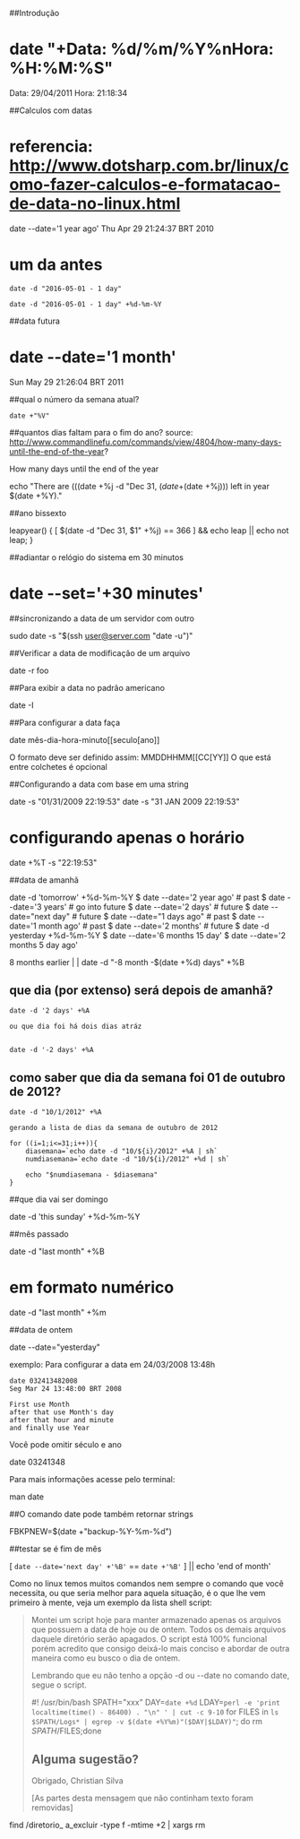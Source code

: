##Introdução

# date "+Data: %d/%m/%Y%nHora: %H:%M:%S"
Data: 29/04/2011
Hora: 21:18:34

##Calculos com datas
# referencia: http://www.dotsharp.com.br/linux/como-fazer-calculos-e-formatacao-de-data-no-linux.html

 date --date='1 year ago'
Thu Apr 29 21:24:37 BRT 2010

# um da antes

    date -d "2016-05-01 - 1 day"

    date -d "2016-05-01 - 1 day" +%d-%m-%Y

##data futura
# date --date='1 month'
Sun May 29 21:26:04 BRT 2011

##qual o número da semana atual?

    date +"%V"

##quantos dias faltam para o fim do ano?
source: http://www.commandlinefu.com/commands/view/4804/how-many-days-until-the-end-of-the-year?

How many days until the end of the year

echo "There are $(($(date +%j -d "Dec 31, $(date +%Y)")-$(date +%j))) left in year $(date +%Y)."

##ano bissexto

leapyear() { [ $(date -d "Dec 31, $1" +%j) == 366 ] && echo leap || echo not leap; }

##adiantar o relógio do sistema em 30 minutos

# date --set='+30 minutes'


##sincronizando a data de um servidor com outro

sudo date -s "$(ssh user@server.com "date -u")"

##Verificar a data de modificação de um arquivo

date -r foo

##Para exibir a data no padrão americano

date -I

##Para configurar a data faça

 date  mês-dia-hora-minuto[[seculo[ano]]

O formato deve ser definido assim: MMDDHHMM[[CC[YY]]
O que está entre colchetes é opcional

##Configurando a data com base em uma string

date -s "01/31/2009 22:19:53"
date -s "31 JAN 2009 22:19:53"

# configurando apenas o horário
date +%T -s "22:19:53"


##data de amanhã

date -d 'tomorrow' +%d-%m-%Y
$ date --date='2 year ago'  # past
$ date --date='3 years'     # go into future
$ date --date='2 days'      # future
$ date --date="next day"    # future
$ date --date="1 days ago"  # past
$ date --date='1 month ago' # past
$ date --date='2 months'    # future
$ date -d yesterday +%d-%m-%Y
$ date --date='6 months 15 day'
$ date --date='2 months 5 day ago'

8 months earlier
          |
          |
date -d "-8 month -$(date +%d) days" +%B

## que dia (por extenso) será depois de amanhã? 

	date -d '2 days' +%A

	ou que dia foi há dois dias atráz


	date -d '-2 days' +%A

## como saber que dia da semana foi 01 de outubro de 2012?

	date -d "10/1/2012" +%A

	gerando a lista de dias da semana de outubro de 2012

	for ((i=1;i<=31;i++)){
		diasemana=`echo date -d "10/${i}/2012" +%A | sh`
		numdiasemana=`echo date -d "10/${i}/2012" +%d | sh`

		echo "$numdiasemana - $diasemana"
	}

##que dia vai ser domingo

date -d 'this sunday' +%d-%m-%Y

##mês passado

date -d "last month" +%B

# em formato numérico
date -d "last month" +%m

##data de ontem

date --date="yesterday"

exemplo:
Para configurar a data em 24/03/2008 13:48h

    date 032413482008
    Seg Mar 24 13:48:00 BRT 2008

    First use Month
    after that use Month's day
    after that hour and minute
    and finally use Year


Você pode omitir século e ano

   date 03241348


Para mais informações acesse pelo terminal:

   man date

##O comando date pode também retornar strings

FBKPNEW=$(date +"backup-%Y-%m-%d")

##testar se é fim de mês

[ `date --date='next day' +'%B'` == `date +'%B'` ] || echo 'end of month'


Como no linux temos muitos comandos nem sempre o comando que você
necessita, ou que seria melhor para aquela situação, é o que
lhe vem primeiro à mente, veja um exemplo da lista shell script:


> Montei um script hoje para manter armazenado apenas os arquivos que possuem
> a data de hoje ou de ontem. Todos os demais arquivos daquele diretório serão
> apagados. O script está 100% funcional porém acredito que consigo deixá-lo
> mais conciso e abordar de outra maneira como eu busco o dia de ontem.
>
> Lembrando que eu não tenho a opção -d ou --date no comando date, segue o
> script.
>
> #! /usr/bin/bash
> SPATH="xxx"
> DAY=`date +%d`
> LDAY=`perl -e 'print localtime(time() - 86400) . "\n" ' | cut -c 9-10`
> for FILES in `ls $SPATH/Logs* | egrep -v $(date +%Y%m)"($DAY|$LDAY)"`; do rm
> $SPATH/$FILES;done
>
> Alguma sugestão?
> --
> Obrigado,
> Christian Silva
>
> [As partes desta mensagem que não continham texto foram removidas]
>

 find /diretorio_ a_excluir -type f -mtime +2 | xargs rm
